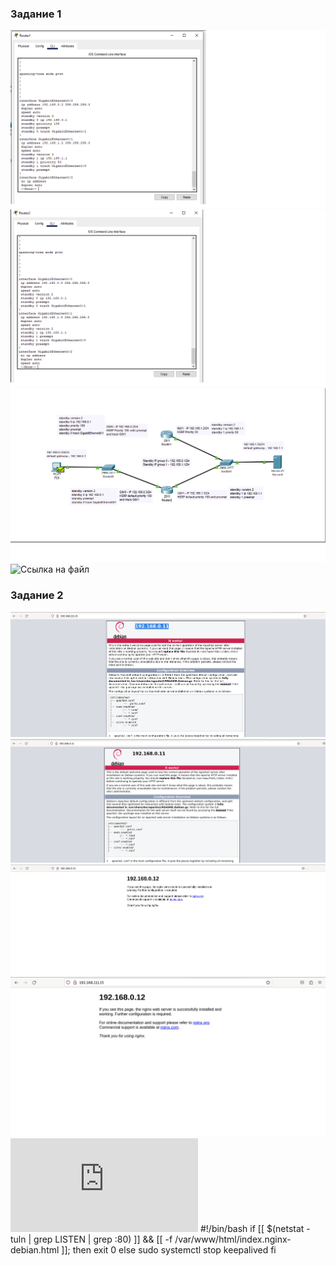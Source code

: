 <h3> Задание 1 </h3>

![alt text](https://github.com/Nildi/homework/blob/main/sflt_hw1.1.png)
![alt text](https://github.com/Nildi/homework/blob/main/sflt_hw1.3.png)
![alt text](https://github.com/Nildi/homework/blob/main/sflt_hw1.2.png)
![Ссылка на файл](https://github.com/Nildi/homework/blob/main/hsrp_advanced_hw.pkt )

<h3> Задание 2 </h3>

![alt text](https://github.com/Nildi/homework/blob/main/sflt_hw2.1.png)
![alt text](https://github.com/Nildi/homework/blob/main/sflt_hw2.2.png)
![alt text](https://github.com/Nildi/homework/blob/main/sflt_hw2.3.png)
![alt text](https://github.com/Nildi/homework/blob/main/sflt_hw2.4.png)
![Конфигурационный файл](https://github.com/Nildi/homework/blob/main/keepalived.conf)
#!/bin/bash
if [[ $(netstat -tuln | grep LISTEN | grep :80) ]] && [[ -f /var/www/html/index.nginx-debian.html ]]; then
        exit 0
else
        sudo systemctl stop keepalived
fi
